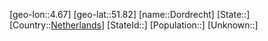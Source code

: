 ﻿---
location: [51.82,4.67]
type: City
tags:
- geo/City


SpocWebEntityId: 29844
isDeleted: false
confidential: public

---
[geo-lon::4.67]
[geo-lat::51.82]
[name::Dordrecht]
[State::]
[Country::[Netherlands](geo/Continent/Europe/Netherlands.md)]
[StateId::]
[Population::]
[Unknown::]

